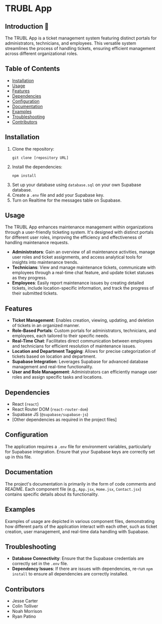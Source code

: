 
# TRUBL App

## Introduction 👋
The TRUBL App is a ticket management system featuring distinct portals for administrators, technicians, and employees. This versatile system streamlines the process of handling tickets, ensuring efficient management across different organizational roles.

## Table of Contents
- [Installation](#installation)
- [Usage](#usage)
- [Features](#features)
- [Dependencies](#dependencies)
- [Configuration](#configuration)
- [Documentation](#documentation)
- [Examples](#examples)
- [Troubleshooting](#troubleshooting)
- [Contributors](#contributors)

## Installation
1. Clone the repository:
   ```
   git clone [repository URL]
   ```
2. Install the dependencies:
   ```
   npm install
   ```
3. Set up your database using `database.sql` on your own Supabase database.
4. Create a `.env` file and add your Supabase key.
5. Turn on Realtime for the messages table on Supabase.

## Usage
The TRUBL App enhances maintenance management within organizations through a user-friendly ticketing system. It's designed with distinct portals for different user roles, improving the efficiency and effectiveness of handling maintenance requests.

- **Administrators**: Gain an overview of all maintenance activities, manage user roles and ticket assignments, and access analytical tools for insights into maintenance trends.
- **Technicians**: View and manage maintenance tickets, communicate with employees through a real-time chat feature, and update ticket statuses as they progress.
- **Employees**: Easily report maintenance issues by creating detailed tickets, include location-specific information, and track the progress of their submitted tickets.

## Features
- **Ticket Management**: Enables creation, viewing, updating, and deletion of tickets in an organized manner.
- **Role-Based Portals**: Custom portals for administrators, technicians, and employees, each tailored to their specific needs.
- **Real-Time Chat**: Facilitates direct communication between employees and technicians for efficient resolution of maintenance issues.
- **Location and Department Tagging**: Allows for precise categorization of tickets based on location and department.
- **Supabase Integration**: Leverages Supabase for advanced database management and real-time functionality.
- **User and Role Management**: Administrators can efficiently manage user roles and assign specific tasks and locations.


## Dependencies
- React (`react`)
- React Router DOM (`react-router-dom`)
- Supabase JS (`@supabase/supabase-js`)
- [Other dependencies as required in the project files]

## Configuration
The application requires a `.env` file for environment variables, particularly for Supabase integration. Ensure that your Supabase keys are correctly set up in this file.

## Documentation
The project's documentation is primarily in the form of code comments and README. Each component file (e.g., `App.jsx`, `Home.jsx`, `Contact.jsx`) contains specific details about its functionality.

## Examples
Examples of usage are depicted in various component files, demonstrating how different parts of the application interact with each other, such as ticket creation, user management, and real-time data handling with Supabase.

## Troubleshooting
- **Database Connectivity**: Ensure that the Supabase credentials are correctly set in the `.env` file.
- **Dependency Issues**: If there are issues with dependencies, re-run `npm install` to ensure all dependencies are correctly installed.

## Contributors
- Jesse Carter
- Colin Tolliver
- Noah Morrison
- Ryan Patino
